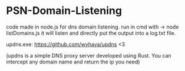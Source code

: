 # PSN-Domain-Listening
code made in node.js for dns domain listening. 
run in cmd with -> node listDomains.js
it will listen and directly put the output into a log.txt file.



updns.exe: https://github.com/wyhaya/updns <3

(updns is a simple DNS proxy server developed using Rust. You can intercept any domain name and return the ip you need)

